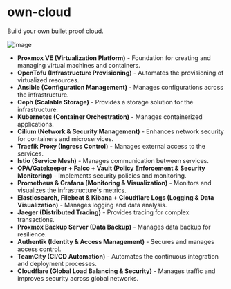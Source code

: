 # own-cloud
Build your own bullet proof cloud.

![image](https://github.com/user-attachments/assets/a7d6a201-73ee-450d-9042-3dbcbc66f9fb)

- **Proxmox VE (Virtualization Platform)** - Foundation for creating and managing virtual machines and containers.
- **OpenTofu (Infrastructure Provisioning)** - Automates the provisioning of virtualized resources.
- **Ansible (Configuration Management)** - Manages configurations across the infrastructure.
- **Ceph (Scalable Storage)** - Provides a storage solution for the infrastructure.
- **Kubernetes (Container Orchestration)** - Manages containerized applications.
- **Cilium (Network & Security Management)** - Enhances network security for containers and microservices.
- **Traefik Proxy (Ingress Control)** - Manages external access to the services.
- **Istio (Service Mesh)** - Manages communication between services.
- **OPA/Gatekeeper + Falco + Vault (Policy Enforcement & Security Monitoring)** - Implements security policies and monitoring.
- **Prometheus & Grafana (Monitoring & Visualization)** - Monitors and visualizes the infrastructure's metrics.
- **Elasticsearch, Filebeat & Kibana + Cloudflare Logs (Logging & Data Visualization)** - Manages logging and data analysis.
- **Jaeger (Distributed Tracing)** - Provides tracing for complex transactions.
- **Proxmox Backup Server (Data Backup)** - Manages data backup for resilience.
- **Authentik (Identity & Access Management)** - Secures and manages access control.
- **TeamCity (CI/CD Automation)** - Automates the continuous integration and deployment processes.
- **Cloudflare (Global Load Balancing & Security)** - Manages traffic and improves security across global networks.
